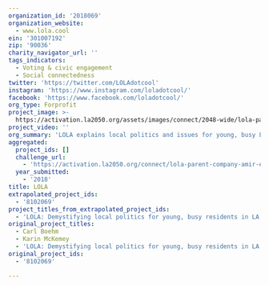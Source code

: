 ```yaml
---
organization_id: '2018069'
organization_website:
  - www.lola.cool
ein: '301007192'
zip: '90036'
charity_navigator_url: ''
tags_indicators:
  - Voting & civic engagement
  - Social connectedness
twitter: 'https://twitter.com/LOLAdotcool'
instagram: 'https://www.instagram.com/loladotcool/'
facebook: 'https://www.facebook.com/loladotcool/'
org_type: Forprofit
project_image: >-
  https://activation.la2050.org/assets/images/connect/2048-wide/lola-parent-company-amir-erica-inc.jpg
project_video: ''
org_summary: 'LOLA explains local politics and issues for young, busy Los Angelenos.'
aggregated:
  project_ids: []
  challenge_url:
    - 'https://activation.la2050.org/connect/lola-parent-company-amir-erica-inc/'
  year_submitted:
    - '2018'
title: LOLA
extrapolated_project_ids:
  - '8102069'
project_titles_from_extrapolated_project_ids:
  - 'LOLA: Demystifying local politics for young, busy residents in LA'
original_project_titles:
  - Carl Boehm
  - Karin McKemey
  - 'LOLA: Demystifying local politics for young, busy residents in LA'
original_project_ids:
  - '8102069'

---
```

